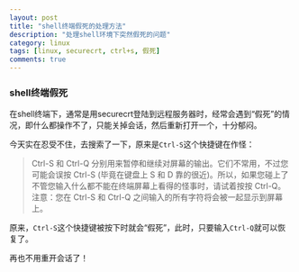 ```yaml
---
layout: post
title: "shell终端假死的处理方法"
description: "处理shell环境下突然假死的问题"
category: linux
tags: [linux, securecrt, ctrl+s, 假死]
comments: true
---
```


### shell终端假死

在shell终端下，通常是用securecrt登陆到远程服务器时，经常会遇到“假死”的情况，即什么都操作不了，只能关掉会话，然后重新打开一个，十分郁闷。

今天实在忍受不住，去搜索了一下，原来是`Ctrl-S`这个快捷键在作怪：

> Ctrl-S 和 Ctrl-Q 分别用来暂停和继续对屏幕的输出。它们不常用，不过您可能会误按 Ctrl-S (毕竟在键盘上 S 和 D 靠的很近)。所以，如果您碰上了不管您输入什么都不能在终端屏幕上看得的怪事时，请试着按按 Ctrl-Q。注意：您在 Ctrl-S 和 Ctrl-Q 之间输入的所有字符将会被一起显示到屏幕上。

原来，`Ctrl-S`这个快捷键被按下时就会“假死”，此时，只要输入`Ctrl-Q`就可以恢复了。

再也不用重开会话了！

<!-- more -->
